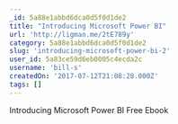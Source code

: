 ```yaml
---
_id: 5a88e1abbd6dca0d5f0d1de2
title: "Introducing Microsoft Power BI"
url: 'http://ligman.me/2tE789y'
category: 5a88e1abbd6dca0d5f0d1de2
slug: 'introducing-microsoft-power-bi-2'
user_id: 5a83ce59d6eb0005c4ecda2c
username: 'bill-s'
createdOn: '2017-07-12T21:08:28.000Z'
tags: []
---
```


Introducing Microsoft Power BI Free Ebook
